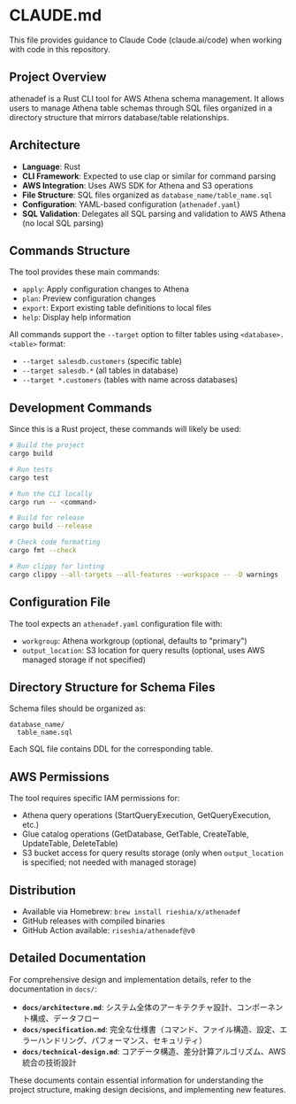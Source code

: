 # CLAUDE.md

This file provides guidance to Claude Code (claude.ai/code) when working with code in this repository.

## Project Overview

athenadef is a Rust CLI tool for AWS Athena schema management.
It allows users to manage Athena table schemas through SQL files organized in a directory structure that mirrors database/table relationships.

## Architecture

- **Language**: Rust
- **CLI Framework**: Expected to use clap or similar for command parsing
- **AWS Integration**: Uses AWS SDK for Athena and S3 operations
- **File Structure**: SQL files organized as `database_name/table_name.sql`
- **Configuration**: YAML-based configuration (`athenadef.yaml`)
- **SQL Validation**: Delegates all SQL parsing and validation to AWS Athena (no local SQL parsing)

## Commands Structure

The tool provides these main commands:
- `apply`: Apply configuration changes to Athena
- `plan`: Preview configuration changes  
- `export`: Export existing table definitions to local files
- `help`: Display help information

All commands support the `--target` option to filter tables using `<database>.<table>` format:
- `--target salesdb.customers` (specific table)
- `--target salesdb.*` (all tables in database) 
- `--target *.customers` (tables with name across databases)

## Development Commands

Since this is a Rust project, these commands will likely be used:

```bash
# Build the project
cargo build

# Run tests
cargo test

# Run the CLI locally
cargo run -- <command>

# Build for release
cargo build --release

# Check code formatting
cargo fmt --check

# Run clippy for linting
cargo clippy --all-targets --all-features --workspace -- -D warnings
```

## Configuration File

The tool expects an `athenadef.yaml` configuration file with:
- `workgroup`: Athena workgroup (optional, defaults to "primary")
- `output_location`: S3 location for query results (optional, uses AWS managed storage if not specified)

## Directory Structure for Schema Files

Schema files should be organized as:
```
database_name/
  table_name.sql
```

Each SQL file contains DDL for the corresponding table.

## AWS Permissions

The tool requires specific IAM permissions for:
- Athena query operations (StartQueryExecution, GetQueryExecution, etc.)
- Glue catalog operations (GetDatabase, GetTable, CreateTable, UpdateTable, DeleteTable)
- S3 bucket access for query results storage (only when `output_location` is specified; not needed with managed storage)

## Distribution

- Available via Homebrew: `brew install rieshia/x/athenadef`
- GitHub releases with compiled binaries
- GitHub Action available: `riseshia/athenadef@v0`

## Detailed Documentation

For comprehensive design and implementation details, refer to the documentation in `docs/`:

- **`docs/architecture.md`**: システム全体のアーキテクチャ設計、コンポーネント構成、データフロー
- **`docs/specification.md`**: 完全な仕様書（コマンド、ファイル構造、設定、エラーハンドリング、パフォーマンス、セキュリティ）
- **`docs/technical-design.md`**: コアデータ構造、差分計算アルゴリズム、AWS統合の技術設計

These documents contain essential information for understanding the project structure, making design decisions, and implementing new features.
